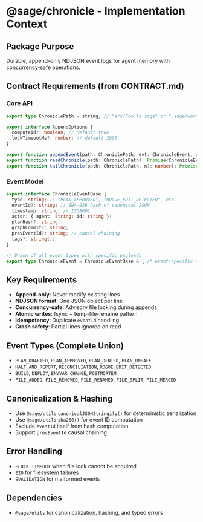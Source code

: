 # @sage/chronicle - Implementation Context

## Package Purpose
Durable, append-only NDJSON event logs for agent memory with concurrency-safe operations.

## Contract Requirements (from CONTRACT.md)

### Core API
```ts
export type ChroniclePath = string; // "src/Foo.ts.sage" or ".sage/warden.prod.sage"

export interface AppendOptions {
  computeId?: boolean; // default true
  lockTimeoutMs?: number; // default 2000
}

export function appendEvent(path: ChroniclePath, evt: ChronicleEvent, opts?: AppendOptions): Promise<void>;
export function readChronicle(path: ChroniclePath): Promise<ChronicleEvent[]>;
export function tailChronicle(path: ChroniclePath, n?: number): Promise<ChronicleEvent[]>;
```

### Event Model
```ts
export interface ChronicleEventBase {
  type: string; // "PLAN_APPROVED", "ROGUE_EDIT_DETECTED", etc.
  eventId?: string; // SHA-256 hash of canonical JSON
  timestamp: string; // ISO8601
  actor: { agent: string; id: string };
  planHash?: string;
  graphCommit?: string;
  prevEventId?: string; // causal chaining
  tags?: string[];
}

// Union of all event types with specific payloads
export type ChronicleEvent = ChronicleEventBase & { /* event-specific fields */ };
```

## Key Requirements
- **Append-only**: Never modify existing lines
- **NDJSON format**: One JSON object per line
- **Concurrency-safe**: Advisory file locking during appends
- **Atomic writes**: fsync + temp-file-rename pattern
- **Idempotency**: Duplicate `eventId` handling
- **Crash safety**: Partial lines ignored on read

## Event Types (Complete Union)
- `PLAN_DRAFTED`, `PLAN_APPROVED`, `PLAN_DENIED`, `PLAN_UNSAFE`
- `HALT_AND_REPORT`, `RECONCILIATION`, `ROGUE_EDIT_DETECTED`
- `BUILD`, `DEPLOY`, `ENVVAR_CHANGE`, `POSTMORTEM`
- `FILE_ADDED`, `FILE_REMOVED`, `FILE_RENAMED`, `FILE_SPLIT`, `FILE_MERGED`

## Canonicalization & Hashing
- Use `@sage/utils` `canonicalJSONStringify()` for deterministic serialization
- Use `@sage/utils` `sha256()` for event ID computation
- Exclude `eventId` itself from hash computation
- Support `prevEventId` causal chaining

## Error Handling
- `ELOCK_TIMEOUT` when file lock cannot be acquired
- `EIO` for filesystem failures
- `EVALIDATION` for malformed events

## Dependencies
- `@sage/utils` for canonicalization, hashing, and typed errors